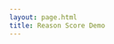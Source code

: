 ```yaml
---
layout: page.html
title: Reason Score Demo
---
```


<div id="demo" class="content">
    <script>window.RsSettings = { disableExternalDb: !1, numbers: !0, largeNumbers: !0, lines: !1, editable: !0, startClosed: !1, portData: !0, scoreDescription: !1, saveToCloud: !1, scoreDescription: !0 }, window.RsSettings.dbCollection = "f-demo", window.RsExpandChildren = function (e) { const d = window.document.getElementById("expander-" + e), t = window.document.getElementById("children-" + e); t.classList.contains("hide") ? (t.classList.remove("hide"), d.classList.add("expanded"), d.classList.remove("collapsed")) : (t.classList.add("hide"), d.classList.remove("expanded"), d.classList.add("collapsed")) }, window.RsActions = [{ newData: { content: "Fiction City should convert Elm Street to only pedestrian traffic?", id: "topClaim", type: "claim" }, type: "add_claim", dataId: "topClaim" }, { newData: { content: "The planning commission estimates this will increase foot traffic to local shops by 12% during peak hours.", id: "Y6N1dZyym0X5", type: "claim" }, type: "add_claim", dataId: "Y6N1dZyym0X5" }, { newData: { content: "The increase in revenue is expected to pay off the expense in under 2 years meeting the cities investment requirements.", id: "Y6N1dZycnavJ", type: "claim" }, type: "add_claim", dataId: "Y6N1dZycnavJ" }, { newData: { content: "This will result in traffic being diverted down residential streets.", id: "Y6N1dZxFx9Hk", type: "claim" }, type: "add_claim", dataId: "Y6N1dZxFx9Hk" }, { newData: { content: "Children safety is more important than profit for local shops.", id: "Y6N1dZxEuMNA", type: "claim" }, type: "add_claim", dataId: "Y6N1dZxEuMNA" }, { newData: { content: "A set of railroad tracks are no longer in use and the City can convert that to a new street.", id: "Y6N1dZxbqJ0O", type: "claim" }, type: "add_claim", dataId: "Y6N1dZxbqJ0O" }, { newData: { content: "The conversion will cost 2 Million dollars.", id: "Y6N1dZxRu7nP", type: "claim" }, type: "add_claim", dataId: "Y6N1dZxRu7nP" }, { newData: { parentId: "topClaim", childId: "Y6N1dZyym0X5", affects: "confidence", pro: !0, id: "Y6N1dZx0x2kP", priority: "", type: "claimEdge" }, type: "add_claimEdge", dataId: "Y6N1dZx0x2kP" }, { newData: { parentId: "Y6N1dZyym0X5", childId: "Y6N1dZycnavJ", affects: "relevance", pro: !0, id: "Y6N1dZxT7A8H", priority: "", type: "claimEdge" }, type: "add_claimEdge", dataId: "Y6N1dZxT7A8H" }, { newData: { parentId: "topClaim", childId: "Y6N1dZxFx9Hk", affects: "confidence", pro: !1, id: "Y6N1dZxX6c8l", priority: "", type: "claimEdge" }, type: "add_claimEdge", dataId: "Y6N1dZxX6c8l" }, { newData: { parentId: "Y6N1dZxFx9Hk", childId: "Y6N1dZxEuMNA", affects: "relevance", pro: !0, id: "Y6N1dZxqrFG1", priority: "", type: "claimEdge" }, type: "add_claimEdge", dataId: "Y6N1dZxqrFG1" }, { newData: { parentId: "Y6N1dZxFx9Hk", childId: "Y6N1dZxbqJ0O", affects: "confidence", pro: !1, id: "Y6N1dZxpzBQq", priority: "", type: "claimEdge" }, type: "add_claimEdge", dataId: "Y6N1dZxpzBQq" }, { newData: { parentId: "topClaim", childId: "Y6N1dZxRu7nP", affects: "confidence", pro: !1, id: "Y6N1dZxeFD9X", priority: "", type: "claimEdge" }, type: "add_claimEdge", dataId: "Y6N1dZxeFD9X" }, { newData: { sourceClaimId: "topClaim", topScoreId: "topClaim", reversible: !1, pro: !0, affects: "confidence", confidence: 0, relevance: 1, id: "topScore", priority: "", type: "score" }, type: "add_score", dataId: "topScore" }, { newData: { confidence: 1, id: "ScoreTree", sourceClaimId: "topClaim", topScoreId: "topScore", type: "scoreTree" }, type: "add_scoreTree", dataId: "ScoreTree" }]</script>
       <style>
            html{
               overflow-x: unset!important;
            }
            #demo {
                margin-top: 3rem;
            }
        @media (max-width:600px) {
            #demo {
                padding: 0;
                margin: 0;
                margin-top: 1rem;
            }
        }
    </style>
    <link href="static/css/main.61b233d8.chunk.css" rel="stylesheet">
        <rs-score score-tree-id="ScoreTree"></rs-score>
    <script>!function (e) { function r(r) { for (var n, i, l = r[0], f = r[1], a = r[2], c = 0, s = []; c < l.length; c++)i = l[c], Object.prototype.hasOwnProperty.call(o, i) && o[i] && s.push(o[i][0]), o[i] = 0; for (n in f) Object.prototype.hasOwnProperty.call(f, n) && (e[n] = f[n]); for (p && p(r); s.length;)s.shift()(); return u.push.apply(u, a || []), t() } function t() { for (var e, r = 0; r < u.length; r++) { for (var t = u[r], n = !0, l = 1; l < t.length; l++) { var f = t[l]; 0 !== o[f] && (n = !1) } n && (u.splice(r--, 1), e = i(i.s = t[0])) } return e } var n = {}, o = { 1: 0 }, u = []; function i(r) { if (n[r]) return n[r].exports; var t = n[r] = { i: r, l: !1, exports: {} }; return e[r].call(t.exports, t, t.exports, i), t.l = !0, t.exports } i.m = e, i.c = n, i.d = function (e, r, t) { i.o(e, r) || Object.defineProperty(e, r, { enumerable: !0, get: t }) }, i.r = function (e) { "undefined" != typeof Symbol && Symbol.toStringTag && Object.defineProperty(e, Symbol.toStringTag, { value: "Module" }), Object.defineProperty(e, "__esModule", { value: !0 }) }, i.t = function (e, r) { if (1 & r && (e = i(e)), 8 & r) return e; if (4 & r && "object" == typeof e && e && e.__esModule) return e; var t = Object.create(null); if (i.r(t), Object.defineProperty(t, "default", { enumerable: !0, value: e }), 2 & r && "string" != typeof e) for (var n in e) i.d(t, n, function (r) { return e[r] }.bind(null, n)); return t }, i.n = function (e) { var r = e && e.__esModule ? function () { return e.default } : function () { return e }; return i.d(r, "a", r), r }, i.o = function (e, r) { return Object.prototype.hasOwnProperty.call(e, r) }, i.p = "/"; var l = this.webpackJsonpeditor = this.webpackJsonpeditor || [], f = l.push.bind(l); l.push = r, l = l.slice(); for (var a = 0; a < l.length; a++)r(l[a]); var p = f; t() }([])</script>
    <script src="static/js/2.b46ac434.chunk.js"></script>
    <script src="static/js/main.423fe71a.chunk.js"></script>
    </div>
